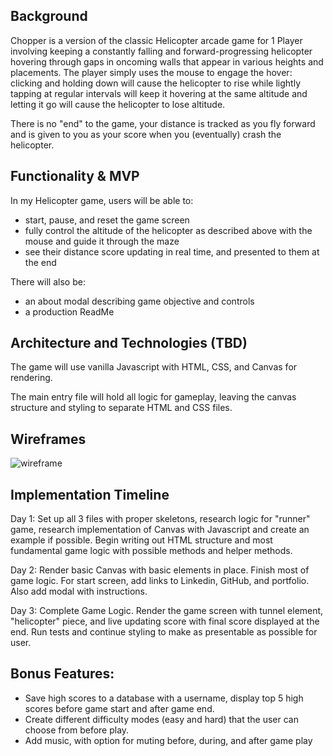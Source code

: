 ## Background

Chopper is a version of the classic Helicopter arcade game for 1 Player involving keeping a constantly falling and forward-progressing helicopter hovering through gaps in oncoming walls that appear in various heights and placements. The player simply uses the mouse to engage the hover: clicking and holding down will cause the helicopter to rise while lightly tapping at regular intervals will keep it hovering at the same altitude and letting it go will cause the helicopter to lose altitude.

There is no "end" to the game, your distance is tracked as you fly forward and is given to you as your score when you (eventually) crash the helicopter.

## Functionality & MVP

In my Helicopter game, users will be able to:

* start, pause, and reset the game screen
* fully control the altitude of the helicopter as described above with the mouse and guide it through the maze
* see their distance score updating in real time, and presented to them at the end

There will also be:
* an about modal describing game objective and controls
* a production ReadMe

## Architecture and Technologies (TBD)

The game will use vanilla Javascript with HTML, CSS, and Canvas for rendering.

The main entry file will hold all logic for gameplay, leaving the canvas structure and styling to separate HTML and CSS files.

## Wireframes
![wireframe](https://github.com/sheriffhoodie/helicopter/blob/master/images/New_JS_mockup.png)


## Implementation Timeline

Day 1: Set up all 3 files with proper skeletons, research logic for "runner" game, research implementation of Canvas with Javascript and create an example if possible. Begin writing out HTML structure and most fundamental game logic with possible methods and helper methods.

Day 2: Render basic Canvas with basic elements in place. Finish most of game logic. For start screen, add links to Linkedin, GitHub, and portfolio. Also add modal with instructions.

Day 3: Complete Game Logic. Render the game screen with tunnel element, "helicopter" piece, and live updating score with final score displayed at the end. Run tests and continue styling to make as presentable as possible for user.

## Bonus Features:

* Save high scores to a database with a username, display top 5 high scores before game start and after game end.
* Create different difficulty modes (easy and hard) that the user can choose from before play.
* Add music, with option for muting before, during, and after game play
